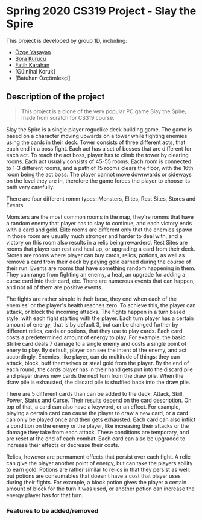 # Spring 2020 CS319 Project - Slay the Spire

This project is developed by group 1D, including:

- [Özge Yaşayan](https://github.com/ozgey99)
- [Bora Kurucu](https://github.com/BoraKurucu)
- [Fatih Karahan](https://github.com/kyroath)
- [Gülnihal Koruk]
- [Batuhan Özçömlekçi]

## Description of the project

> This project is a clone of the very popular PC game Slay the Spire, made from scratch for CS319 course.

Slay the Spire is a single player roguelike deck building game. The game is based on a character moving upwards on a tower while fighting enemies using the cards in their deck. Tower consists of three different acts, that each end in a boss fight. Each act has a set of bosses that are different for each act. To reach the act boss, player has to climb the tower by clearing rooms. Each act usually consists of 45-55 rooms. Each room is connected to 1-3 different rooms, and a path of 15 rooms clears the floor, with the 16th room being the act boss. The player cannot move downwards or sideways on the level they are in, therefore the game forces the player to choose its path very carefully.

There are four different romm types: Monsters, Elites, Rest Sites, Stores and Events.

Monsters are the most common rooms in the map, they're romms that have a random enemy that player has to slay to continue, and each victory ends with a card and gold. Elite rooms are different only that the enemies spawn in those room are usually much stronger and harder to deal with, and a victory on this room also results in a relic being rewarderd. Rest Sites are rooms that player can rest and heal up, or upgrading a card from their deck. Stores are rooms where player can buy cards, relics, potions, as well as remove a card from their deck by paying gold earned during the course of their run. Events are rooms that have something random happening in them. They can range from fighting an enemy, a heal, an upgrade for adding a curse card into their card, etc. There are numerous events that can happen, and not all of them are positive events.

The fights are rather simple in their base, they end when each of the enemies' or the player's health reaches zero. To achieve this, the player can attack, or block the incoming attacks. The fights happen in a turn based style, with each fight starting with the player. Each turn player has a certain amount of energy, that is by default 3, but can be changed further by different relics, cards or potions, that they use to play cards. Each card costs a predetermined amount of energy to play. For example, the basic Strike card deals 7 damage to a single enemy and costs a single point of enery to play. By default, player can see the intent of the enemy, and act accordingly. Enemies, like player, can do multitude of things: they can attack, block, buff themselves or steal gold from the player. By the end of each round, the cards player has in their hand gets put into the discard pile and player draws new cards the next turn from the draw pile. When the draw pile is exhausted, the discard pile is shuffled back into the draw pile.

There are 5 different cards than can be added to the deck: Attack, Skill, Power, Status and Curse. Their results depend on the card description. On top of that, a card can also have a keyword, or an effect. For example, playing a certain card can cause the player to draw a new card, or a card can only be played once and then gets exhausted. Each card can also inflict a condition on the enemy or the player, like increasing their attacks or the damage they take from each attack. These conditions are temporary, and are reset at the end of each combat. Each card can also be upgraded to increase their effects or decrease their costs.

Relics, however are permament effects that persist over each fight. A relic can give the player another point of energy, but can take the players ability to earn gold. Potions are rather similar to relics in that they persist as well, but potions are consumables that doesn't have a cost that player uses during their fights. For example, a block potion gives the player a certain amount of block for the turn it was used, or another potion can increase the energy player has for that turn.

### Features to be added/removed

